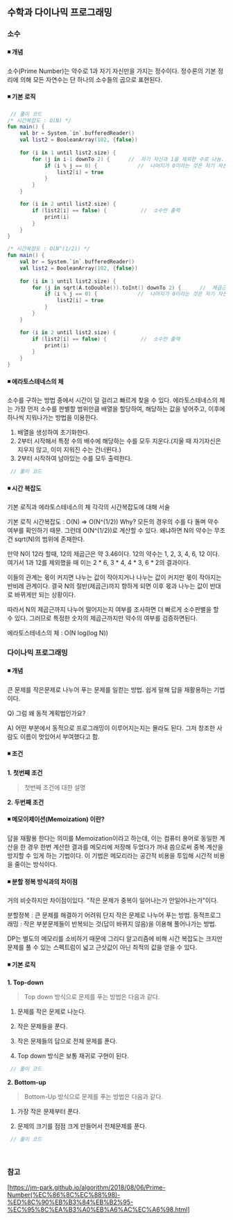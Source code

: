 ## 수학과 다이나믹 프로그래밍

### 소수
#### ◾ 개념
소수(Prime Number)는 약수로 1과 자기 자신만을 가지는 정수이다. 정수론의 기본 정리에 의해 모든 자연수는 단 하나의 소수들의 곱으로 표현된다.
#### ◾ 기본 로직

```kotlin
 // 풀이 코드
/* 시간복잡도 : O(N) */
fun main() {
    val br = System.`in`.bufferedReader()
    val list2 = BooleanArray(102, {false})
    
    for (i in 1 until list2.size) {
        for (j in i-1 downTo 2) {      //  자기 자신과 1을 제외한 수로 나눔.
            if (i % j == 0) {             //  나머지가 0이라는 것은 자기 자신과 1을 제외한 수로 나눠진다는 뜻으로 소수가 아님.
                list2[i] = true          
            }
        }
    }

    for (i in 2 until list2.size) {
        if (list2[i] == false) {           //  소수만 출력 
            print(i)
        }
    }
}

/* 시간복잡도 : O(N^(1/2)) */
fun main() {
    val br = System.`in`.bufferedReader()
    val list2 = BooleanArray(102, {false})
    
    for (i in 1 until list2.size) {
        for (j in sqrt(A.toDouble()).toInt() downTo 2) {      //  제곱근까지만 확인
            if (i % j == 0) {             //  나머지가 0이라는 것은 자기 자신과 1을 제외한 수로 나눠진다는 뜻으로 소수가 아님.
                list2[i] = true          
            }
        }
    }

    for (i in 2 until list2.size) {
        if (list2[i] == false) {           //  소수만 출력 
            print(i)
        }
    }
}
```

#### ◾ 에라토스테네스의 체
소수를 구하는 방법 중에서 시간이 덜 걸리고 빠르게 찾을 수 있다. 
에라토스테네스의 체는 가장 먼저 소수를 판별할 범위만큼 배열을 할당하여, 해당하는 값을 넣어주고, 이후에 하나씩 지워나가는 방법을 이용한다.

1. 배열을 생성하여 초기화한다.
2. 2부터 시작해서 특정 수의 배수에 해당하는 수를 모두 지운다.(지울 때 자기자신은 지우지 않고, 이미 지워진 수는 건너뛴다.)
3. 2부터 시작하여 남아있는 수를 모두 출력한다.

```kotlin
 // 풀이 코드
```

#### ◾ 시간 복잡도
기본 로직과 에라토스테네스의 체 각각의 시간복잡도에 대해 서술

기본 로직 시간복잡도 : O(N) => O(N^(1/2))
Why? 모든의 경우의 수를 다 돌며 약수 여부를 확인하기 때문. 그런데 O(N^(1/2))로 계산할 수 있다. 왜냐하면 N의 약수는 무조건 sqrt(N)의 범위에 존재한다.

만약 N이 12라 할때, 12의 제곱근은 약 3.46이다.
12의 약수는 1, 2, 3, 4, 6, 12 이다.
여기서 1과 12를 제외했을 때 이는 2 * 6, 3 * 4, 4 * 3, 6 * 2의 결과이다.

이들의 관계는 몫이 커지면 나누는 값이 작아지거나 나누는 값이 커지만 몫이 작아지는 반비례 관계이다. 결국 N의 절반(제곱근)까지 향하게 되면 이후 몫과 나누는 값이 반대로 바뀌게만 되는 상황이다.

따라서 N의 제곱근까지 나누어 떨어지는지 여부를 조사하면 더 빠르게 소수판별을 할 수 있다.
그러므로 특정한 숫자의 제곱근까지만 약수의 여부를 검증하면된다. 

에라토스테네스의 체 : O(N log(log N))
</br>

### 다이나믹 프로그래밍
#### ◾ 개념
큰 문제를 작은문제로 나누어 푸는 문제를 일컫는 방법. 쉽게 말해 답을 재활용하는 기법이다. 

Q) 그럼 왜 동적 계획법인가요?

A) 어떤 부분에서 동적으로 프로그래밍이 이루어지는지는 몰라도 된다. 그저 창조한 사람도 이름이 멋있어서 부여했다고 함.
#### ◾ 조건  
**1. 첫번째 조건**  
> 첫번째 조건에 대한 설명  

**2. 두번째 조건**  

#### ◾ 메모이제이션(Memoization) 이란?
답을 재활용 한다는 의미를 Memoization이라고 하는데, 이는 컴퓨터 용어로 동일한 계산을 한 경우 한번 계산한 결과를 메모리에 저장해 두었다가 꺼내 씀으로써 중복 계산을 방지할 수 있게 하는 기법이다.
이 기법은 메모리라는 공간적 비용을 투입해 시간적 비용을 줄이는 방식이다.
#### ◾ 분할 정복 방식과의 차이점
거의 비슷하지만 차이점이있다. "작은 문제가 중복이 일어나는가 안일어나는가"이다. 

분할정복 : 큰 문제를 해결하기 어려워 단지 작은 문제로 나누어 푸는 방법.
동적프로그래밍 : 작은 부분문제들이 반복되는 것(답이 바뀌지 않음)을 이용해 풀어나가는 방법.

DP는 별도의 메모리를 소비하기 때문에 그리디 알고리즘에 비해 시간 복잡도는 크지만 문제를 풀 수 있는 스펙트럼이 넓고 근삿값이 아닌 최적의 값을 얻을 수 있다.
#### ◾ 기본 로직
**1. Top-down**  
> Top down 방식으로 문제를 푸는 방법은 다음과 같다.

1. 문제를 작은 문제로 나눈다.

2. 작은 문제들을 푼다.

3. 작은 문제들의 답으로 전체 문제를 푼다.

4. Top down 방식은 보통 재귀로 구현이 된다.  
```kotlin
 // 풀이 코드
```

**2. Bottom-up**  
> Bottom-Up 방식으로 문제를 푸는 방법은 다음과 같다.

1. 가장 작은 문제부터 푼다.

2. 문제의 크기를 점점 크게 만들어서 전체문제를 푼다.  
```kotlin
 // 풀이 코드
```

</br>

### 참고
[https://jm-park.github.io/algorithm/2018/08/06/Prime-Number(%EC%86%8C%EC%88%98)-%ED%8C%90%EB%B3%84%EB%B2%95-%EC%95%8C%EA%B3%A0%EB%A6%AC%EC%A6%98.html] 
